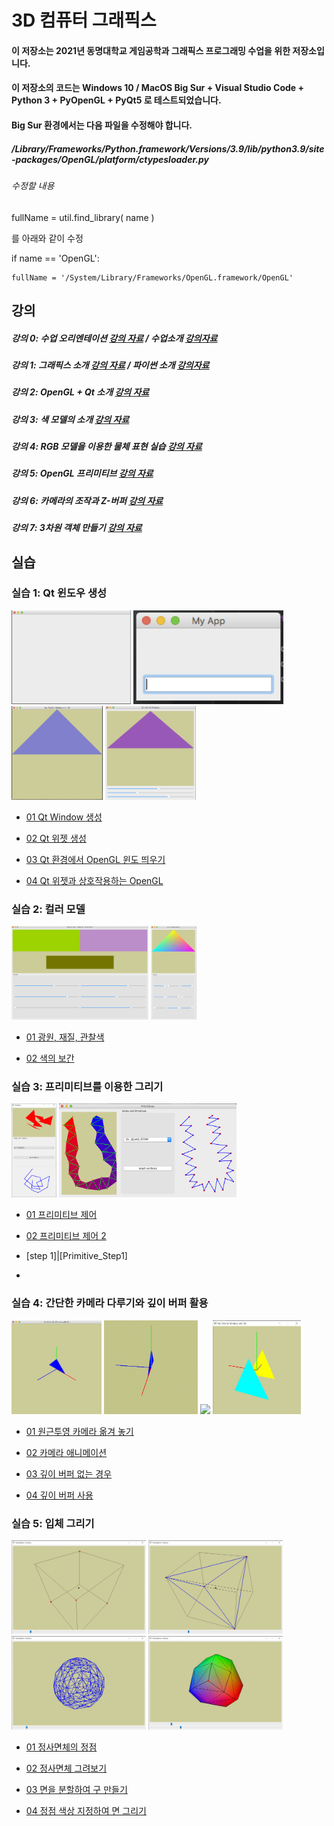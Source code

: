 # 3D 컴퓨터 그래픽스
#### 이 저장소는 2021년 동명대학교 게임공학과 그래픽스 프로그래밍 수업을 위한 저장소입니다.
#### 이 저장소의 코드는 Windows 10 / MacOS Big Sur + Visual Studio Code + Python 3 + PyOpenGL + PyQt5 로 테스트되었습니다.
#### Big Sur 환경에서는 다음 파일을 수정해야 합니다.
##### /Library/Frameworks/Python.framework/Versions/3.9/lib/python3.9/site-packages/OpenGL/platform/ctypesloader.py
###### 수정할 내용

fullName = util.find_library( name )

를 아래와 같이 수정

if name == 'OpenGL':

    fullName = '/System/Library/Frameworks/OpenGL.framework/OpenGL'

## 강의 

##### 강의 0: 수업 오리엔테이션  [강의 자료](https://github.com/dknife/2021Graphics/blob/main/Lecture/2021Graphics_Lec1_intro.pdf) / 수업소개 [강의자료](https://github.com/dknife/2021Graphics/blob/main/Lecture/01_00_%EA%B0%95%EC%9D%98%EC%86%8C%EA%B0%9C.pdf)

##### 강의 1: 그래픽스 소개 [강의 자료](https://github.com/dknife/2021Graphics/blob/main/Lecture/2021Graphics_Lec1B_CGintro.pdf) / 파이썬 소개 [강의자료](https://github.com/dknife/2021Graphics/blob/main/Lecture/01_02_Python.pdf)

##### 강의 2: OpenGL + Qt 소개 [강의 자료](https://github.com/dknife/2021Graphics/blob/main/Lecture/2021Graphics_Lec3_GLintro.pdf)

##### 강의 3: 색 모델의 소개 [강의 자료](https://github.com/dknife/2021Graphics/blob/main/Lecture/Lec04_Colors_intro.pdf)

##### 강의 4: RGB 모델을 이용한 물체 표현 실습 [강의 자료](https://github.com/dknife/2021Graphics/blob/main/Lecture/2021Graphics_Lec1B_CGintro.pdf)

##### 강의 5: OpenGL 프리미티브 [강의 자료](https://github.com/dknife/2021Graphics/blob/main/Lecture/2021Graphics_Lec5_Primitives.pdf)

##### 강의 6: 카메라의 조작과 Z-버퍼 [강의 자료](https://github.com/dknife/2021Graphics/blob/main/Lecture/2021Graphics_Lec6_CamAndZBuffer.pdf)

##### 강의 7: 3차원 객체 만들기 [강의 자료](https://github.com/dknife/2021Graphics/blob/main/Lecture/2021Graphics_Lec7_object.pdf)

## 실습 ##

### 실습 1: Qt 윈도우 생성
[<img src="Source/01_Windowing/images/00_firstQT.png" height=150px>](https://github.com/dknife/2021Graphics/blob/main/Source/01_Windowing/01_QtWindow.py)
[<img src="Source/01_Windowing/images/01_widgets.png" height=150px>](https://github.com/dknife/2021Graphics/blob/main/Source/01_Windowing/02_QtWidgets.py)
[<img src="Source/01_Windowing/images/03_FirstGLWindow.png" height=150px>](https://github.com/dknife/2021Graphics/blob/main/Source/01_Windowing/03_FirstGLWindow.py)
[<img src="Source/01_Windowing/images/04_GLwQtWidgets.png" height=150px>](https://github.com/dknife/2021Graphics/blob/main/Source/01_Windowing/04_GLwQtWidgets.py)

* [01 Qt Window 생성](https://github.com/dknife/2021Graphics/blob/main/Source/01_Windowing/01_QtWindow.py)

* [02 Qt 위젯 생성](https://github.com/dknife/2021Graphics/blob/main/Source/01_Windowing/02_QtWidgets.py)

* [03 Qt 환경에서 OpenGL 윈도 띄우기](https://github.com/dknife/2021Graphics/blob/main/Source/01_Windowing/03_FirstGLWindow.py)

* [04 Qt 위젯과 상호작용하는 OpenGL](https://github.com/dknife/2021Graphics/blob/main/Source/01_Windowing/04_GLwQtWidgets.py)


### 실습 2: 컬러 모델 

[<img src="Source/02_Colors/images/21_lightmatobservation.png" height=150px>](https://github.com/dknife/2021Graphics/blob/main/Source/02_Colors/01_RGBColors.py)
[<img src="Source/02_Colors/images/22_colorinterpolation.png" height=150px>](https://github.com/dknife/2021Graphics/blob/main/Source/02_Colors/02_ColorInterpolation.py)

* [01 광원, 재질, 관찰색](https://github.com/dknife/2021Graphics/blob/main/Source/02_Colors/01_RGBColors.py)

* [02 색의 보간](https://github.com/dknife/2021Graphics/blob/main/Source/02_Colors/02_ColorInterpolation.py)

### 실습 3: 프리미티브를 이용한 그리기
[<img src="Source/03_Primitives/images/primitives.png" height=150px>](https://github.com/dknife/2021Graphics/blob/main/Source/03_Primitives/01_Primitives.py)
[<img src="Source/03_Primitives/images/02_primitives_2.png" height=150px>](https://github.com/dknife/2021Graphics/blob/main/Source/03_Primitives/02_Primitives_2.py)


* [01 프리미티브 제어](https://github.com/dknife/2021Graphics/blob/main/Source/03_Primitives/01_Primitives.py)

* [02 프리미티브 제어 2](https://github.com/dknife/2021Graphics/blob/main/Source/03_Primitives/02_Primitives_2.py)

* [step 1]|[Primitive_Step1]

* 
### 실습 4: 간단한 카메라 다루기와 깊이 버퍼 활용


[<img src="Source/04_CamMove/images/lec6_cammove.png" height=150px>](https://github.com/dknife/2021Graphics/blob/main/Source/04_CamMove/01_CamMove.py)
[<img src="Source/04_CamMove/images/camani.gif" height=150px>](https://github.com/dknife/2021Graphics/blob/main/Source/04_CamMove/02_CamMoveAni.py)
[<img src="Source/04_CamMove/images/nodepth.gif" height=150px>](https://github.com/dknife/2021Graphics/blob/main/Source/04_CamMove/03_NoDepthBuffer.py)
[<img src="Source/04_CamMove/images/zbuffer.jpg" height=150px>](https://github.com/dknife/2021Graphics/blob/main/Source/04_CamMove/04_DepthBuffer.py)

* [01 원근투영 카메라 옮겨 놓기](https://github.com/dknife/2021Graphics/blob/main/Source/04_CamMove/01_CamMove.py)

* [02 카메라 애니메이션](https://github.com/dknife/2021Graphics/blob/main/Source/04_CamMove/02_CamMoveAni.py)

* [03 깊이 버퍼 없는 경우](https://github.com/dknife/2021Graphics/blob/main/Source/04_CamMove/03_NoDepthBuffer.py)

* [04 깊이 버퍼 사용](https://github.com/dknife/2021Graphics/blob/main/Source/04_CamMove/04_DepthBuffer.py)


### 실습 5: 입체 그리기

[<img src="Source/05_Object/images/0501tetra.jpg" height=150px>](https://github.com/dknife/2021Graphics/blob/main/Source/05_Object/01_Tetrahedron_Vertices.py)
[<img src="Source/05_Object/images/0502tetra.jpg" height=150px>](https://github.com/dknife/2021Graphics/blob/main/Source/05_Object/02_Tetrahedron.py)
[<img src="Source/05_Object/images/0503_subdivision.jpg" height=150px>](https://github.com/dknife/2021Graphics/blob/main/Source/05_Object/03_subdivision.py)
[<img src="Source/05_Object/images/0504_subdivision.jpg" height=150px>](https://github.com/dknife/2021Graphics/blob/main/Source/05_Object/04_subdivision_solid.py)

* [01 정사면체의 정점](https://github.com/dknife/2021Graphics/blob/main/Source/05_Object/01_Tetrahedron_Vertices.py)

* [02 정사면체 그려보기](https://github.com/dknife/2021Graphics/blob/main/Source/05_Object/02_Tetrahedron.py)

* [03 면을 분할하여 구 만들기](https://github.com/dknife/2021Graphics/blob/main/Source/05_Object/03_subdivision.py)

* [04 정점 색상 지정하여 면 그리기](https://github.com/dknife/2021Graphics/blob/main/Source/05_Object/04_subdivision_solid.py)
